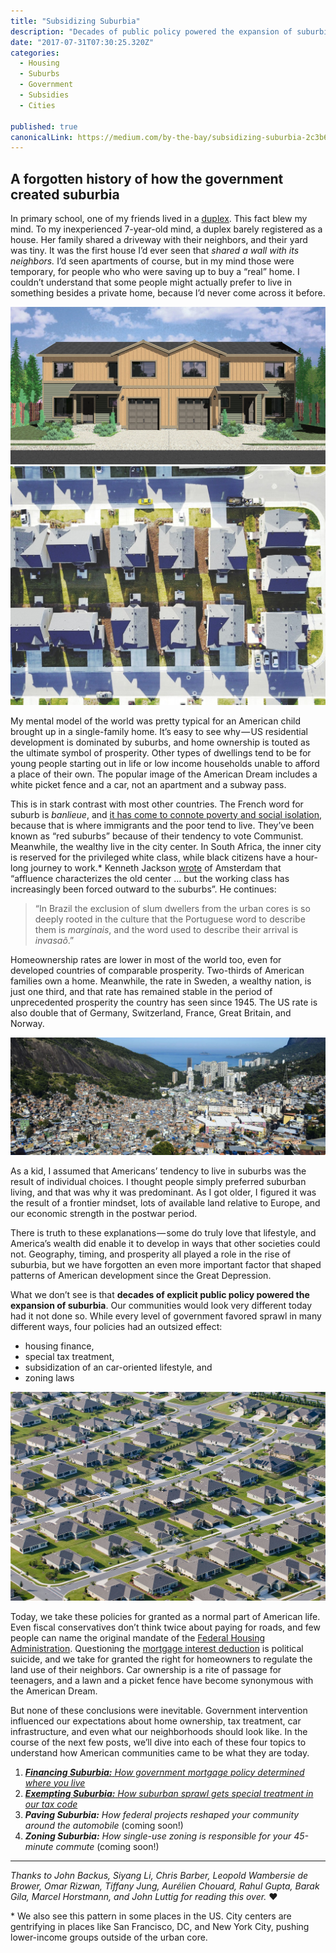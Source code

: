 ```yaml
---
title: "Subsidizing Suburbia"
description: "Decades of public policy powered the expansion of suburbia. Government intervention influenced our expectations about home ownership, tax treatment, car infrastructure, & even what our neighborhoods…"
date: "2017-07-31T07:30:25.320Z"
categories: 
  - Housing
  - Suburbs
  - Government
  - Subsidies
  - Cities

published: true
canonicalLink: https://medium.com/by-the-bay/subsidizing-suburbia-2c3b66f88d4c
---
```


## A forgotten history of how the government created suburbia

In primary school, one of my friends lived in a [duplex](https://en.wikipedia.org/wiki/Duplex_%28building%29). This fact blew my mind. To my inexperienced 7-year-old mind, a duplex barely registered as a house. Her family shared a driveway with their neighbors, and their yard was tiny. It was the first house I’d ever seen that _shared a wall with its neighbors._ I’d seen apartments of course, but in my mind those were temporary, for people who who were saving up to buy a “real” home. I couldn’t understand that some people might actually prefer to live in something besides a private home, because I’d never come across it before.

![A duplex is a house divided into two units, with a separate entrance for each. Mind-boggling! My 7-year-old mind could barely comprehend what it was seeing.](./asset-1.png)![Median income in American cities tends to rise at about 8 percent per mile as one moves away from the business district.](./asset-2.jpg)

My mental model of the world was pretty typical for an American child brought up in a single-family home. It’s easy to see why — US residential development is dominated by suburbs, and home ownership is touted as the ultimate symbol of prosperity. Other types of dwellings tend to be for young people starting out in life or low income households unable to afford a place of their own. The popular image of the American Dream includes a white picket fence and a car, not an apartment and a subway pass.

This is in stark contrast with most other countries. The French word for suburb is _banlieue_, and [it has come to connote poverty and social isolation](http://www.newyorker.com/magazine/2015/08/31/the-other-france), because that is where immigrants and the poor tend to live. They’ve been known as “red suburbs” because of their tendency to vote Communist. Meanwhile, the wealthy live in the city center. In South Africa, the inner city is reserved for the privileged white class, while black citizens have a hour-long journey to work.\* Kenneth Jackson [wrote](http://amzn.to/2heqY91) of Amsterdam that “affluence characterizes the old center … but the working class has increasingly been forced outward to the suburbs”. He continues:

> “In Brazil the exclusion of slum dwellers from the urban cores is so deeply rooted in the culture that the Portuguese word to describe them is _marginais_, and the word used to describe their arrival is _invasaõ_.”

Homeownership rates are lower in most of the world too, even for developed countries of comparable prosperity. Two-thirds of American families own a home. Meanwhile, the rate in Sweden, a wealthy nation, is just one third, and that rate has remained stable in the period of unprecedented prosperity the country has seen since 1945. The US rate is also double that of Germany, Switzerland, France, Great Britain, and Norway.

![In Brazil, the poverty exists at the outskirts, where flush toilets, sewers, fire and police protection, and running water are virtually unknown.](./asset-3.jpeg)

As a kid, I assumed that Americans’ tendency to live in suburbs was the result of individual choices. I thought people simply preferred suburban living, and that was why it was predominant. As I got older, I figured it was the result of a frontier mindset, lots of available land relative to Europe, and our economic strength in the postwar period.

There is truth to these explanations — some do truly love that lifestyle, and America’s wealth did enable it to develop in ways that other societies could not. Geography, timing, and prosperity all played a role in the rise of suburbia, but we have forgotten an even more important factor that shaped patterns of American development since the Great Depression.

What we don’t see is that **decades of explicit public policy powered the expansion of suburbia**. Our communities would look very different today had it not done so. While every level of government favored sprawl in many different ways, four policies had an outsized effect:

-   housing finance,
-   special tax treatment,
-   subsidization of an car-oriented lifestyle, and
-   zoning laws

![](./asset-4.png)

Today, we take these policies for granted as a normal part of American life. Even fiscal conservatives don’t think twice about paying for roads, and few people can name the original mandate of the [Federal Housing Administration](https://en.wikipedia.org/wiki/Federal_Housing_Administration). Questioning the [mortgage interest deduction](https://www.theatlantic.com/business/archive/2017/05/shame-mortgage-interest-deduction/526635/) is political suicide, and we take for granted the right for homeowners to regulate the land use of their neighbors. Car ownership is a rite of passage for teenagers, and a lawn and a picket fence have become synonymous with the American Dream.

But none of these conclusions were inevitable. Government intervention influenced our expectations about home ownership, tax treatment, car infrastructure, and even what our neighborhoods should look like. In the course of the next few posts, we’ll dive into each of these four topics to understand how American communities came to be what they are today.

1.  [**_Financing Suburbia:_** _How government mortgage policy determined where you live_](https://medium.com/@devonmarisa/financing-suburbia-6076dae990f8)
2.  [**_Exempting Suburbia:_** _How suburban sprawl gets special treatment in our tax code_](https://medium.com/@devonmarisa/exempting-suburbia-13e339f4e37a)
3.  **_Paving Suburbia:_** _How federal projects reshaped your community around the automobile_ (coming soon!)
4.  **_Zoning Suburbia:_** _How single-use zoning is responsible for your 45-minute commute_ (coming soon!)

---

_Thanks to John Backus, Siyang Li, Chris Barber, Leopold Wambersie de Brower, Omar Rizwan, Tiffany Jung, Aurélien Chouard, Rahul Gupta, Barak Gila, Marcel Horstmann, and John Luttig for reading this over._ ❤

\* We also see this pattern in some places in the US. City centers are gentrifying in places like San Francisco, DC, and New York City, pushing lower-income groups outside of the urban core.